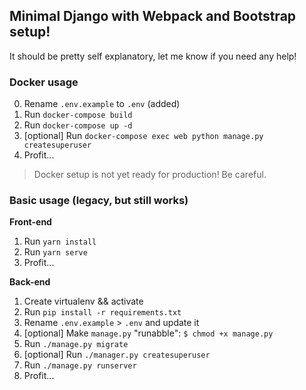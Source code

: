 ## Minimal Django with Webpack and Bootstrap setup!
It should be pretty self explanatory, let me know if you need any help!

### Docker usage
0. Rename `.env.example` to `.env` (added)
1. Run `docker-compose build`
2. Run `docker-compose up -d`
3. [optional] Run `docker-compose exec web python manage.py createsuperuser`
4. Profit...

> Docker setup is not yet ready for production! Be careful.

### Basic usage (legacy, but still works)

**Front-end**
1. Run `yarn install`
2. Run `yarn serve`
3. Profit...

**Back-end**
1. Create virtualenv && activate
2. Run `pip install -r requirements.txt`
3. Rename `.env.example` > `.env` and update it
4. [optional] Make `manage.py` "runabble": `$ chmod +x manage.py`
5. Run `./manage.py migrate`
6. [optional] Run `./manager.py createsuperuser`
7. Run `./manage.py runserver`
8. Profit...

